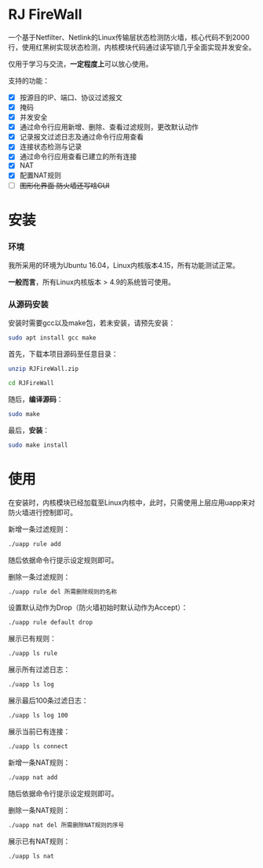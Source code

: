# RJ FireWall

一个基于Netfilter、Netlink的Linux传输层状态检测防火墙，核心代码不到2000行，使用红黑树实现状态检测，内核模块代码通过读写锁几乎全面实现并发安全。

仅用于学习与交流，**一定程度上**可以放心使用。

支持的功能：
- [x] 按源目的IP、端口、协议过滤报文
- [x] 掩码
- [x] 并发安全
- [x] 通过命令行应用新增、删除、查看过滤规则，更改默认动作
- [x] 记录报文过滤日志及通过命令行应用查看
- [x] 连接状态检测与记录
- [x] 通过命令行应用查看已建立的所有连接
- [x] NAT
- [x] 配置NAT规则
- [ ] ~~图形化界面 防火墙还写啥GUI~~

# 安装

### 环境

我所采用的环境为Ubuntu 16.04，Linux内核版本4.15，所有功能测试正常。

**一般而言**，所有Linux内核版本 > 4.9的系统皆可使用。

### 从源码安装

安装时需要gcc以及make包，若未安装，请预先安装：
```bash
sudo apt install gcc make
```

首先，下载本项目源码至任意目录：
```bash
unzip RJFireWall.zip

cd RJFireWall
```

随后，**编译源码**：
```bash
sudo make
```

最后，**安装**：
```bash
sudo make install
```

# 使用

在安装时，内核模块已经加载至Linux内核中，此时，只需使用上层应用uapp来对防火墙进行控制即可。

新增一条过滤规则：
```bash
./uapp rule add
```
随后依据命令行提示设定规则即可。

删除一条过滤规则：
```bash
./uapp rule del 所需删除规则的名称
```

设置默认动作为Drop（防火墙初始时默认动作为Accept）：
```bash
./uapp rule default drop
```

展示已有规则：
```bash
./uapp ls rule
```

展示所有过滤日志：
```bash
./uapp ls log
```

展示最后100条过滤日志：
```bash
./uapp ls log 100
```

展示当前已有连接：
```bash
./uapp ls connect
```

新增一条NAT规则：
```bash
./uapp nat add
```
随后依据命令行提示设定规则即可。

删除一条NAT规则：
```bash
./uapp nat del 所需删除NAT规则的序号
```

展示已有NAT规则：
```bash
./uapp ls nat
```